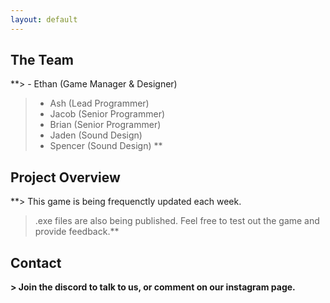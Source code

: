 ```yaml
---
layout: default
---
```


## The Team

**> - Ethan (Game Manager & Designer)
> - Ash (Lead Programmer)
> - Jacob (Senior Programmer)
> - Brian (Senior Programmer)
> - Jaden (Sound Design)
> - Spencer (Sound Design)
**
## Project Overview

**> This game is being frequenctly updated each week. 
> .exe files are also being published. 
> Feel free to test out the game and provide feedback.**

## Contact

**> Join the discord to talk to us, or comment on our instagram page.**
